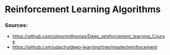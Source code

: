 # Reinforcement Learning Algorithms
### Sources:
- https://github.com/simoninithomas/Deep_reinforcement_learning_Course
- https://github.com/udacity/deep-learning/tree/master/reinforcement